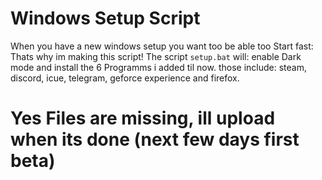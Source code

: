 # Windows Setup Script
When you have a new windows setup you want too be able too Start fast: Thats why im making this script!
The script `setup.bat` will: enable Dark mode and install the 6 Programms i added til now. those include: steam, discord, icue, telegram, geforce experience and firefox.

# Yes Files are missing, ill upload when its done (next few days first beta)
